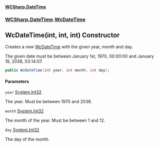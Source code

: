 #### [WCSharp.DateTime](README.md 'README')
### [WCSharp.DateTime](WCSharp.DateTime.md 'WCSharp.DateTime').[WcDateTime](WCSharp.DateTime.WcDateTime.md 'WCSharp.DateTime.WcDateTime')

## WcDateTime(int, int, int) Constructor

Creates a new [WcDateTime](WCSharp.DateTime.WcDateTime.md 'WCSharp.DateTime.WcDateTime') with the given year, month and day.  
  
The given date must be between January 1st, 1970, 00:00:00 and January 19, 2038, 03:14:07.

```csharp
public WcDateTime(int year, int month, int day);
```
#### Parameters

<a name='WCSharp.DateTime.WcDateTime.WcDateTime(int,int,int).year'></a>

`year` [System.Int32](https://docs.microsoft.com/en-us/dotnet/api/System.Int32 'System.Int32')

The year. Must be between 1970 and 2038.

<a name='WCSharp.DateTime.WcDateTime.WcDateTime(int,int,int).month'></a>

`month` [System.Int32](https://docs.microsoft.com/en-us/dotnet/api/System.Int32 'System.Int32')

The month of the year. Must be between 1 and 12.

<a name='WCSharp.DateTime.WcDateTime.WcDateTime(int,int,int).day'></a>

`day` [System.Int32](https://docs.microsoft.com/en-us/dotnet/api/System.Int32 'System.Int32')

The day of the month.